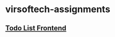 # virsoftech-assignments

<h2><a href="https://github.com/santoshy1101/Todo-List">Todo List Frontend</a></h2>
